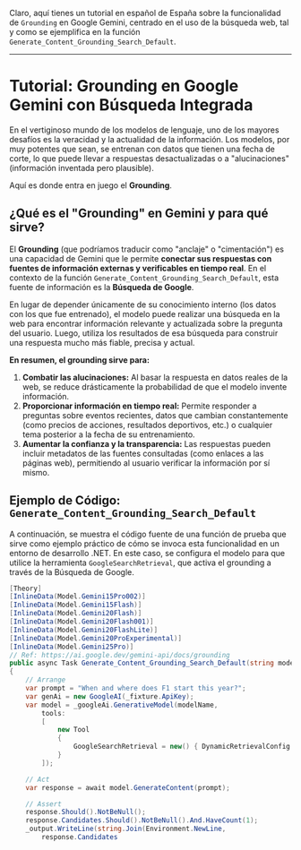 Claro, aquí tienes un tutorial en español de España sobre la funcionalidad de `Grounding` en Google Gemini, centrado en el uso de la búsqueda web, tal y como se ejemplifica en la función `Generate_Content_Grounding_Search_Default`.

***

# Tutorial: Grounding en Google Gemini con Búsqueda Integrada

En el vertiginoso mundo de los modelos de lenguaje, uno de los mayores desafíos es la veracidad y la actualidad de la información. Los modelos, por muy potentes que sean, se entrenan con datos que tienen una fecha de corte, lo que puede llevar a respuestas desactualizadas o a "alucinaciones" (información inventada pero plausible).

Aquí es donde entra en juego el **Grounding**.

## ¿Qué es el "Grounding" en Gemini y para qué sirve?

El **Grounding** (que podríamos traducir como "anclaje" o "cimentación") es una capacidad de Gemini que le permite **conectar sus respuestas con fuentes de información externas y verificables en tiempo real**. En el contexto de la función `Generate_Content_Grounding_Search_Default`, esta fuente de información es la **Búsqueda de Google**.

En lugar de depender únicamente de su conocimiento interno (los datos con los que fue entrenado), el modelo puede realizar una búsqueda en la web para encontrar información relevante y actualizada sobre la pregunta del usuario. Luego, utiliza los resultados de esa búsqueda para construir una respuesta mucho más fiable, precisa y actual.

**En resumen, el grounding sirve para:**

1.  **Combatir las alucinaciones:** Al basar la respuesta en datos reales de la web, se reduce drásticamente la probabilidad de que el modelo invente información.
2.  **Proporcionar información en tiempo real:** Permite responder a preguntas sobre eventos recientes, datos que cambian constantemente (como precios de acciones, resultados deportivos, etc.) o cualquier tema posterior a la fecha de su entrenamiento.
3.  **Aumentar la confianza y la transparencia:** Las respuestas pueden incluir metadatos de las fuentes consultadas (como enlaces a las páginas web), permitiendo al usuario verificar la información por sí mismo.

## Ejemplo de Código: `Generate_Content_Grounding_Search_Default`

A continuación, se muestra el código fuente de una función de prueba que sirve como ejemplo práctico de cómo se invoca esta funcionalidad en un entorno de desarrollo .NET. En este caso, se configura el modelo para que utilice la herramienta `GoogleSearchRetrieval`, que activa el grounding a través de la Búsqueda de Google.

```csharp
[Theory]
[InlineData(Model.Gemini15Pro002)]
[InlineData(Model.Gemini15Flash)]
[InlineData(Model.Gemini20Flash)]
[InlineData(Model.Gemini20Flash001)]
[InlineData(Model.Gemini20FlashLite)]
[InlineData(Model.Gemini20ProExperimental)]
[InlineData(Model.Gemini25Pro)]
// Ref: https://ai.google.dev/gemini-api/docs/grounding
public async Task Generate_Content_Grounding_Search_Default(string modelName)
{
    // Arrange
    var prompt = "When and where does F1 start this year?";
    var genAi = new GoogleAI(_fixture.ApiKey);
    var model = _googleAi.GenerativeModel(modelName,
        tools:
        [
            new Tool
            {
                GoogleSearchRetrieval = new() { DynamicRetrievalConfig = new() { DynamicThreshold = 0.6f } }
            }
        ]);

    // Act
    var response = await model.GenerateContent(prompt);

    // Assert
    response.Should().NotBeNull();
    response.Candidates.Should().NotBeNull().And.HaveCount(1);
    _output.WriteLine(string.Join(Environment.NewLine,
        response.Candidates